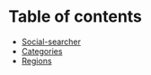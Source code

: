 # Table of contents

* [Social-searcher](README.md)
* [Categories](categories.md)
* [Regions](regions.md)